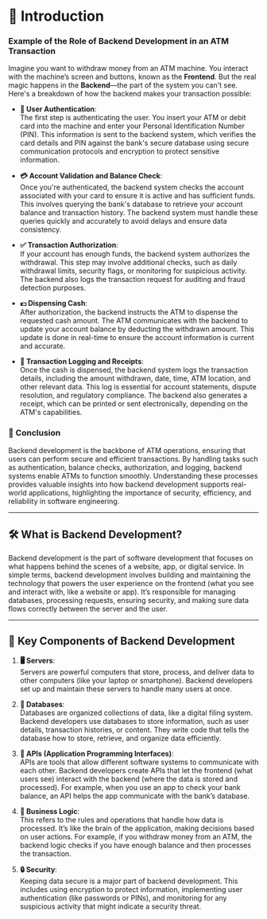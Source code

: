 # 🏦 Introduction

### Example of the Role of Backend Development in an ATM Transaction

Imagine you want to withdraw money from an ATM machine. You interact with the machine’s screen and buttons, known as the **Frontend**. But the real magic happens in the **Backend**—the part of the system you can't see. Here's a breakdown of how the backend makes your transaction possible:

- **🔐 User Authentication**:  
  The first step is authenticating the user. You insert your ATM or debit card into the machine and enter your Personal Identification Number (PIN). This information is sent to the backend system, which verifies the card details and PIN against the bank's secure database using secure communication protocols and encryption to protect sensitive information.

- **💳 Account Validation and Balance Check**:  
  Once you're authenticated, the backend system checks the account associated with your card to ensure it is active and has sufficient funds. This involves querying the bank's database to retrieve your account balance and transaction history. The backend system must handle these queries quickly and accurately to avoid delays and ensure data consistency.

- **✅ Transaction Authorization**:  
  If your account has enough funds, the backend system authorizes the withdrawal. This step may involve additional checks, such as daily withdrawal limits, security flags, or monitoring for suspicious activity. The backend also logs the transaction request for auditing and fraud detection purposes.

- **💵 Dispensing Cash**:  
  After authorization, the backend instructs the ATM to dispense the requested cash amount. The ATM communicates with the backend to update your account balance by deducting the withdrawn amount. This update is done in real-time to ensure the account information is current and accurate.

- **📝 Transaction Logging and Receipts**:  
  Once the cash is dispensed, the backend system logs the transaction details, including the amount withdrawn, date, time, ATM location, and other relevant data. This log is essential for account statements, dispute resolution, and regulatory compliance. The backend also generates a receipt, which can be printed or sent electronically, depending on the ATM's capabilities.

### 🏁 Conclusion

Backend development is the backbone of ATM operations, ensuring that users can perform secure and efficient transactions. By handling tasks such as authentication, balance checks, authorization, and logging, backend systems enable ATMs to function smoothly. Understanding these processes provides valuable insights into how backend development supports real-world applications, highlighting the importance of security, efficiency, and reliability in software engineering.

---

## 🛠️ What is Backend Development?

Backend development is the part of software development that focuses on what happens behind the scenes of a website, app, or digital service. In simple terms, backend development involves building and maintaining the technology that powers the user experience on the frontend (what you see and interact with, like a website or app). It’s responsible for managing databases, processing requests, ensuring security, and making sure data flows correctly between the server and the user.

---

## 🔑 Key Components of Backend Development

1. **🖥️ Servers**:  
   Servers are powerful computers that store, process, and deliver data to other computers (like your laptop or smartphone). Backend developers set up and maintain these servers to handle many users at once.

2. **📂 Databases**:  
   Databases are organized collections of data, like a digital filing system. Backend developers use databases to store information, such as user details, transaction histories, or content. They write code that tells the database how to store, retrieve, and organize data efficiently.

3. **🔗 APIs (Application Programming Interfaces)**:  
   APIs are tools that allow different software systems to communicate with each other. Backend developers create APIs that let the frontend (what users see) interact with the backend (where the data is stored and processed). For example, when you use an app to check your bank balance, an API helps the app communicate with the bank’s database.

4. **🧠 Business Logic**:  
   This refers to the rules and operations that handle how data is processed. It’s like the brain of the application, making decisions based on user actions. For example, if you withdraw money from an ATM, the backend logic checks if you have enough balance and then processes the transaction.

5. **🔒 Security**:  
   Keeping data secure is a major part of backend development. This includes using encryption to protect information, implementing user authentication (like passwords or PINs), and monitoring for any suspicious activity that might indicate a security threat.

